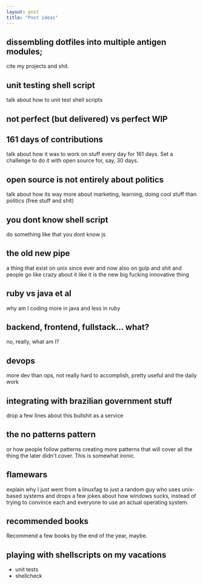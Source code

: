 ```yaml
---
layout: post
title: "Post ideas"
---
```


## dissembling dotfiles into multiple antigen modules;

cite my projects and shit.

## unit testing shell script

talk about how to unit test shell scripts

## not perfect (but delivered) vs perfect WIP

## 161 days of contributions

talk about how it was to work on stuff every day for 161 days.
Set a challenge to do it with open source for, say, 30 days.

## open source is not entirely about politics

talk about how its way more about marketing, learning, doing cool stuff than
politics (free stuff and shit)

## you dont know shell script

do something like that you dont know js

## the old new pipe

a thing that exist on unix since ever and now also on gulp and shit and people
go like crazy about it like it is the new big fucking innovative thing

## ruby vs java et al

why am I coding more in java and less in ruby

## backend, frontend, fullstack... what?

no, really, what am I?

## devops

more dev than ops, not really hard to accomplish, pretty useful and the daily
work

## integrating with brazilian government stuff

drop a few lines about this bullshit as a service

## the no patterns pattern

or how people follow patterns creating more patterns that will cover
all the thing the later didn't cover. This is somewhat ironic.

## flamewars

explain why I just went from a linuxfag to just a random guy who uses unix-based
systems and drops a few jokes about how windows sucks, instead of trying to
convince each and everyone to use an actual operating system.

## recommended books

Recommend a few books by the end of the year, maybe.

## playing with shellscripts on my vacations

- unit tests
- shellcheck
